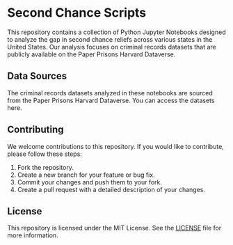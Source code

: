 # Second Chance Scripts
This repository contains a collection of Python Jupyter Notebooks designed to analyze the gap in second chance reliefs across various states in the United States. Our analysis focuses on criminal records datasets that are publicly available on the Paper Prisons Harvard Dataverse.

## Data Sources
The criminal records datasets analyzed in these notebooks are sourced from the Paper Prisons Harvard Dataverse. You can access the datasets here.

## Contributing
We welcome contributions to this repository. If you would like to contribute, please follow these steps:

1. Fork the repository.
2. Create a new branch for your feature or bug fix.
3. Commit your changes and push them to your fork.
4. Create a pull request with a detailed description of your changes.

## License
This repository is licensed under the MIT License. See the [LICENSE](./LICENSE) file for more information.

